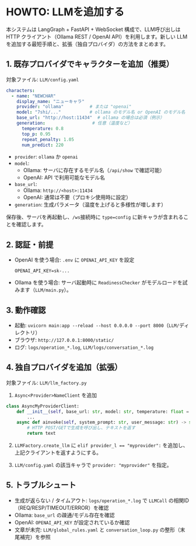 # HOWTO: LLMを追加する

本システムは LangGraph + FastAPI + WebSocket 構成で、LLM呼び出しは HTTP クライアント（Ollama REST / OpenAI API）を利用します。新しい LLM を追加する最短手順と、拡張（独自プロバイダ）の方法をまとめます。

## 1. 既存プロバイダでキャラクターを追加（推奨）
対象ファイル: `LLM/config.yaml`

```yaml
characters:
  - name: "NEWCHAR"
    display_name: "ニューキャラ"
    provider: "ollama"          # または "openai"
    model: "7shi/..."           # ollama のモデル名 or OpenAI のモデル名
    base_url: "http://host:11434"  # ollama の場合は必須（例示）
    generation:                  # 任意（温度など）
      temperature: 0.8
      top_p: 0.95
      repeat_penalty: 1.05
      num_predict: 220
```

- `provider`: `ollama` か `openai`
- `model`: 
  - Ollama: サーバに存在するモデル名（`/api/show` で確認可能）
  - OpenAI: API で利用可能なモデル名
- `base_url`:
  - Ollama: `http://<host>:11434`
  - OpenAI: 通常は不要（プロキシ使用時に設定）
- `generation`: 生成パラメータ（温度を上げると多様性が増します）

保存後、サーバを再起動し、`/ws`接続時に `type=config` に新キャラが含まれることを確認します。

## 2. 認証・前提
- OpenAI を使う場合: `.env` に `OPENAI_API_KEY` を設定
  ```env
  OPENAI_API_KEY=sk-...
  ```
- Ollama を使う場合: サーバ起動時に `ReadinessChecker` がモデルロードを試みます（`LLM/main.py`）。

## 3. 動作確認
- 起動: `uvicorn main:app --reload --host 0.0.0.0 --port 8000`（`LLM/`ディレクトリ）
- ブラウザ: `http://127.0.0.1:8000/static/`
- ログ: `logs/operation_*.log`, `LLM/logs/conversation_*.log`

## 4. 独自プロバイダを追加（拡張）
対象ファイル: `LLM/llm_factory.py`

1) `Async<Provider>NameClient` を追加
```python
class AsyncMyProviderClient:
    def __init__(self, base_url: str, model: str, temperature: float = 0.7, operation_log_filename: str | None = None):
        ...
    async def ainvoke(self, system_prompt: str, user_message: str) -> str:
        # HTTP POST/GETで生成を呼び出し、テキストを返す
        return text
```

2) `LLMFactory.create_llm` に `elif provider_l == "myprovider":` を追加し、上記クライアントを返すようにする。

3) `LLM/config.yaml` の該当キャラで `provider: "myprovider"` を指定。

## 5. トラブルシュート
- 生成が返らない / タイムアウト: `logs/operation_*.log` で `LLMCall` の相関ID（REQ/RESP/TIMEOUT/ERROR）を確認
- Ollama: `base_url` の疎通/モデル存在を確認
- OpenAI: `OPENAI_API_KEY` が設定されているか確認
- 文章が未完: `LLM/global_rules.yaml` と `conversation_loop.py` の整形（末尾補完）を参照
